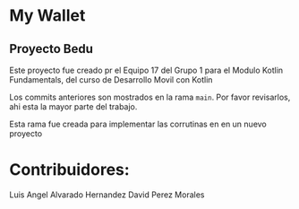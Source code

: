 # My Wallet
## Proyecto Bedu

Este proyecto fue creado pr el Equipo 17 del Grupo 1 para el Modulo Kotlin Fundamentals, del curso de Desarrollo Movil con Kotlin

Los commits anteriores son mostrados en la rama ``main``. Por favor revisarlos, ahi esta la mayor parte del trabajo.

Esta rama fue creada para implementar las corrutinas en en un nuevo proyecto

# Contribuidores:

Luis Angel Alvarado Hernandez
David Perez Morales
